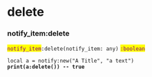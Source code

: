 # delete

### notify\_item:delete

<mark style="color:purple;">`notify_item`</mark>`:delete(notify_item: any)` <mark style="color:purple;">`:boolean`</mark>

<pre class="language-lua"><code class="lang-lua">local a = notify:new("A Title", "a text")
<strong>print(a:delete()) -- true
</strong></code></pre>
